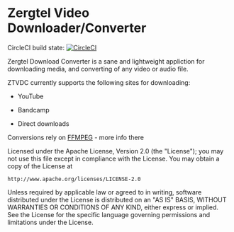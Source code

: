 # Zergtel Video Downloader/Converter

CircleCI build state:
[![CircleCI](https://circleci.com/gh/s-zeng/ZTVDC.svg?style=svg)](https://circleci.com/gh/s-zeng/ZTVDC)

Zergtel Download Converter is a sane and lightweight appliction for downloading media, and converting of any video or audio file.

ZTVDC currently supports the following sites for downloading:

* YouTube

* Bandcamp

* Direct downloads

Conversions rely on [FFMPEG](https://ffmpeg.org/) - more info there

Licensed under the Apache License, Version 2.0 (the "License");
you may not use this file except in compliance with the License.
You may obtain a copy of the License at

    http://www.apache.org/licenses/LICENSE-2.0

Unless required by applicable law or agreed to in writing, software
distributed under the License is distributed on an "AS IS" BASIS,
WITHOUT WARRANTIES OR CONDITIONS OF ANY KIND, either express or implied.
See the License for the specific language governing permissions and
limitations under the License.
